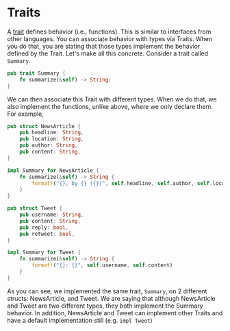 # Traits

A [trait](https://doc.rust-lang.org/book/ch10-02-traits.html) defines behavior (i.e., functions). This is similar to interfaces from other languages. You can associate behavior with types via Traits. When you do that, you are stating that those types implement the behavior defined by the Trait. Let's make all this concrete. Consider a trait called ```Summary```.

```rust
pub trait Summary {
    fn summarize(&self) -> String;
}
```

We can then associate this Trait with different types. When we do that, we also implement the functions, unlike above, where we only declare them. For example,

```rust
pub struct NewsArticle {
    pub headline: String,
    pub location: String,
    pub author: String,
    pub content: String,
}

impl Summary for NewsArticle {
    fn summarize(&self) -> String {
        format!("{}, by {} ({})", self.headline, self.author, self.location)
    }
}

pub struct Tweet {
    pub username: String,
    pub content: String,
    pub reply: bool,
    pub retweet: bool,
}

impl Summary for Tweet {
    fn summarize(&self) -> String {
        format!("{}: {}", self.username, self.content)
    }
}
```

As you can see, we implemented the same trait, ```Summary```, on 2 different structs: NewsArticle, and Tweet. We are saying that although NewsArticle and
Tweet are two different types, they both implement the Summary behavior. In addition, NewsArticle and Tweet can implement other Traits and have a default implementation still (e.g. `impl Tweet`)